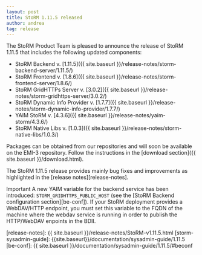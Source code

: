 ```yaml
---
layout: post
title: StoRM 1.11.5 released
author: andrea
tag: release
---
```


The StoRM Product Team is pleased to announce the release of StoRM 1.11.5 that
includes the following updated components:

* StoRM Backend v. [1.11.5]({{ site.baseurl }}/release-notes/storm-backend-server/1.11.5/)
* StoRM Frontend v. [1.8.6]({{ site.baseurl }}/release-notes/storm-frontend-server/1.8.6/)
* StoRM GridHTTPs Server v. [3.0.2]({{ site.baseurl }}/release-notes/storm-gridhttps-server/3.0.2/)
* StoRM Dynamic Info Provider v. [1.7.7]({{ site.baseurl }}/release-notes/storm-dynamic-info-provider/1.7.7/)
* YAIM StoRM v. [4.3.6]({{ site.baseurl }}/release-notes/yaim-storm/4.3.6/)
* StoRM Native Libs v. [1.0.3]({{ site.baseurl }}/release-notes/storm-native-libs/1.0.3/)

Packages can be obtained from our repositories and will soon be available on
the EMI-3 repository. Follow the instructions in the [download section]({{ site.baseurl }}/download.html).

The StoRM 1.11.5 release provides mainly bug fixes and improvements as 
highlighted in the [release notes][release-notes].

<span class="label label-info">Important</span>
A new YAIM variable for the backend service has been introduced:
`STORM_GRIDHTTPS_PUBLIC_HOST` (see the [StoRM Backend configuration
section][be-conf]).
If your StoRM deployment provides a WebDAV/HTTP endpoint, you must set this
variable to the FQDN of the machine where the webdav service is
running in order to publish the HTTP/WebDAV enpoints in the BDII.

[release-notes]: {{ site.baseurl }}/release-notes/StoRM-v1.11.5.html
[storm-sysadmin-guide]: {{site.baseurl}}/documentation/sysadmin-guide/1.11.5
[be-conf]: {{ site.baseurl }}/documentation/sysadmin-guide/1.11.5/#beconf
